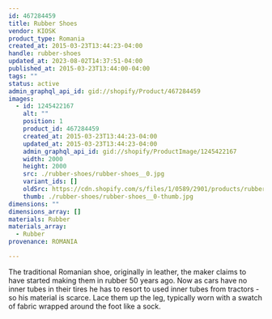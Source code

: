 ```yaml
---
id: 467284459
title: Rubber Shoes
vendor: KIOSK
product_type: Romania
created_at: 2015-03-23T13:44:23-04:00
handle: rubber-shoes
updated_at: 2023-08-02T14:37:51-04:00
published_at: 2015-03-23T13:44:00-04:00
tags: ""
status: active
admin_graphql_api_id: gid://shopify/Product/467284459
images:
  - id: 1245422167
    alt: ""
    position: 1
    product_id: 467284459
    created_at: 2015-03-23T13:44:23-04:00
    updated_at: 2015-03-23T13:44:23-04:00
    admin_graphql_api_id: gid://shopify/ProductImage/1245422167
    width: 2000
    height: 2000
    src: ./rubber-shoes/rubber-shoes__0.jpg
    variant_ids: []
    oldSrc: https://cdn.shopify.com/s/files/1/0589/2901/products/rubber_shoes.jpeg?v=1427132663
    thumb: ./rubber-shoes/rubber-shoes__0-thumb.jpg
dimensions: ""
dimensions_array: []
materials: Rubber
materials_array:
  - Rubber
provenance: ROMANIA

---
```


The traditional Romanian shoe, originally in leather, the maker claims to have started making them in rubber 50 years ago. Now as cars have no inner tubes in their tires he has to resort to used inner tubes from tractors - so his material is scarce. Lace them up the leg, typically worn with a swatch of fabric wrapped around the foot like a sock.